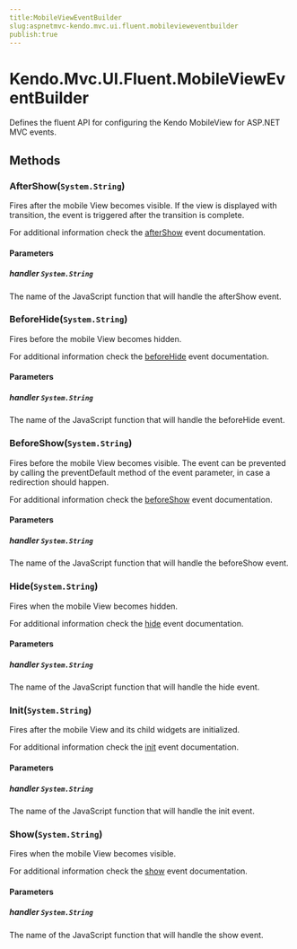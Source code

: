 ```yaml
---
title:MobileViewEventBuilder
slug:aspnetmvc-kendo.mvc.ui.fluent.mobilevieweventbuilder
publish:true
---
```


# Kendo.Mvc.UI.Fluent.MobileViewEventBuilder
Defines the fluent API for configuring the Kendo MobileView for ASP.NET MVC events.



## Methods

### AfterShow(`System.String`)
Fires after the mobile View becomes visible. If the view is displayed with transition, the event is triggered after the transition is complete.

For additional information check the [afterShow](/api/web/mobileview#events-afterShow) event documentation.


#### Parameters

##### handler `System.String`
The name of the JavaScript function that will handle the afterShow event.





### BeforeHide(`System.String`)
Fires before the mobile View becomes hidden.

For additional information check the [beforeHide](/api/web/mobileview#events-beforeHide) event documentation.


#### Parameters

##### handler `System.String`
The name of the JavaScript function that will handle the beforeHide event.





### BeforeShow(`System.String`)
Fires before the mobile View becomes visible. The event can be prevented by calling the preventDefault method of the event parameter, in case a redirection should happen.

For additional information check the [beforeShow](/api/web/mobileview#events-beforeShow) event documentation.


#### Parameters

##### handler `System.String`
The name of the JavaScript function that will handle the beforeShow event.





### Hide(`System.String`)
Fires when the mobile View becomes hidden.

For additional information check the [hide](/api/web/mobileview#events-hide) event documentation.


#### Parameters

##### handler `System.String`
The name of the JavaScript function that will handle the hide event.





### Init(`System.String`)
Fires after the mobile View and its child widgets are initialized.

For additional information check the [init](/api/web/mobileview#events-init) event documentation.


#### Parameters

##### handler `System.String`
The name of the JavaScript function that will handle the init event.





### Show(`System.String`)
Fires when the mobile View becomes visible.

For additional information check the [show](/api/web/mobileview#events-show) event documentation.


#### Parameters

##### handler `System.String`
The name of the JavaScript function that will handle the show event.






 
